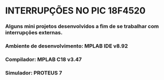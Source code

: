 # INTERRUPÇÕES NO PIC 18F4520

### Alguns mini projetos desenvolvidos a fim de se trabalhar com interrupções externas.

### Ambiente de desenvolvimento: MPLAB IDE v8.92

### Compilador: MPLAB C18 v3.47

### Simulador: PROTEUS 7